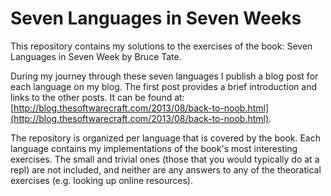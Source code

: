 # Seven Languages in Seven Weeks

This repository contains my solutions to the exercises of the book: Seven 
Languages in Seven Week by Bruce Tate.

During my journey through these seven languages I publish a blog post for each 
language on my blog. The first post provides a brief introduction and links 
to the other posts. It can be found at:
[http://blog.thesoftwarecraft.com/2013/08/back-to-noob.html](http://blog.thesoftwarecraft.com/2013/08/back-to-noob.html).

The repository is organized per language that is covered by the book. Each 
language contains my implementations of the book's most interesting exercises.
The small and trivial ones (those that you would typically do at a repl) are not 
included, and neither are any answers to any of the theoratical exercises (e.g.
looking up online resources).
